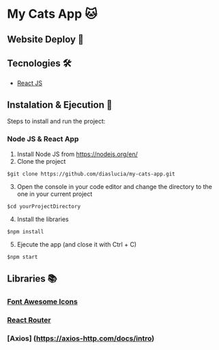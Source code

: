 # My Cats App 🐱

## Website Deploy 🏁

## Tecnologies 🛠️

- [React JS](https://es.reactjs.org/)

## Instalation & Ejecution 🚀

Steps to install and run the project:

### Node JS & React App

1. Install Node JS from https://nodejs.org/en/
2. Clone the project
```
$git clone https://github.com/diaslucia/my-cats-app.git
```
3. Open the console in your code editor and change the directory to the one in your current project
```
$cd yourProjectDirectory
```
4. Install the libraries
```
$npm install
```

5. Ejecute the app (and close it with Ctrl + C)
```
$npm start
```

## Libraries 📚

### [Font Awesome Icons](https://fontawesome.com/icons)
### [React Router](https://reactrouter.com/)
### [Axios] (https://axios-http.com/docs/intro)